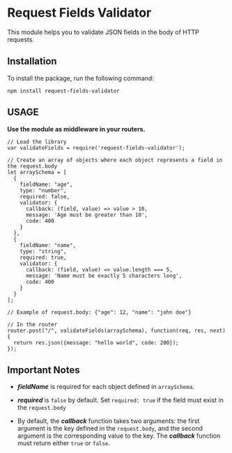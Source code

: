 # Request Fields Validator
This module helps you to validate JSON fields in the body of HTTP requests.
## Installation
To install the package, run the following command: 
``` 
npm install request-fields-validator
``` 
## USAGE 
**Use the module as middleware in your routers.** 
``` 
// Load the library
var validateFields = require('request-fields-validator');

// Create an array of objects where each object represents a field in the request.body
let arraySchema = [
  {
    fieldName: "age",
    type: "number",
    required: false,
    validator: {
      callback: (field, value) => value > 10,
      message: 'Age must be greater than 10',
      code: 400
    }
  },
  {
    fieldName: "name",
    type: "string",
    required: true,
    validator: {
      callback: (field, value) => value.length === 5,
      message: 'Name must be exactly 5 characters long',
      code: 400
    }
  }
];

// Example of request.body: {"age": 12, "name": "john doe"}

// In the router
router.post("/", validateFields(arraySchema), function(req, res, next) {
  return res.json({message: "hello world", code: 200});
});
``` 

## Important Notes 

- ***fieldName*** is required for each object defined in `arraySchema`. 

- ***required*** is `false` by default. Set `required: true` if the field must exist in the `request.body`

- By default, the ***callback*** function takes two arguments: the first argument is the key defined in the `request.body`, and the second argument is the corresponding value to the key. The ***callback***  function must return either `true` or `false`.

